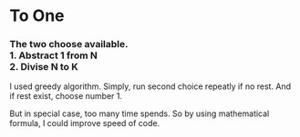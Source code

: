 # To One

<h3>
    The two choose available. </br>
    1. Abstract 1 from N </br>
    2. Divise N to K </br>
</h3>

I used greedy algorithm. Simply, run second choice repeatly if no rest. And if rest exist, choose number 1. </br>

But in special case, too many time spends. So by using mathematical formula, I could improve speed of code. </br>
